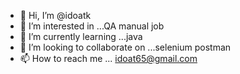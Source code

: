 - 👋 Hi, I’m @idoatk
- 👀 I’m interested in ...QA manual job
- 🌱 I’m currently learning ...java
- 💞️ I’m looking to collaborate on ...selenium postman
- 📫 How to reach me ... idoat65@gmail.com

<!---
idoatk/idoatk is a ✨ special ✨ repository because its `README.md` (this file) appears on your GitHub profile.
You can click the Preview link to take a look at your changes.
--->
